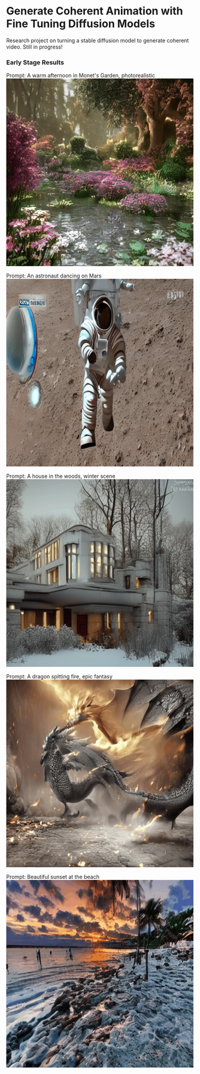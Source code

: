 # Generate Coherent Animation with Fine Tuning Diffusion Models
Research project on turning a stable diffusion model to generate coherent video. Still in progress!  
### Early Stage Results
Prompt: A warm afternoon in Monet's Garden, photorealistic  
<img src="https://github.com/cyruss081115/Generate_video_with_diffusion/blob/main/gif/a_warm_afternoon_at_monet's_garden.gif" width="500" height="500">

Prompt: An astronaut dancing on Mars  
<img src="https://github.com/cyruss081115/Generate_video_with_diffusion/blob/main/gif/astronaut.gif" width="500" height="500">


Prompt: A house in the woods, winter scene  
<img src="https://github.com/cyruss081115/Generate_video_with_diffusion/blob/main/gif/house_in_winter.gif" width="500" height="500">

Prompt: A dragon spitting fire, epic fantasy  
<img src="https://github.com/cyruss081115/Generate_video_with_diffusion/blob/main/gif/dragon_spitting_fire.gif" width="500" height="500">

Prompt: Beautiful sunset at the beach  
<img src="https://github.com/cyruss081115/Generate_video_with_diffusion/blob/main/gif/sunset.gif" width="500" height="500">
